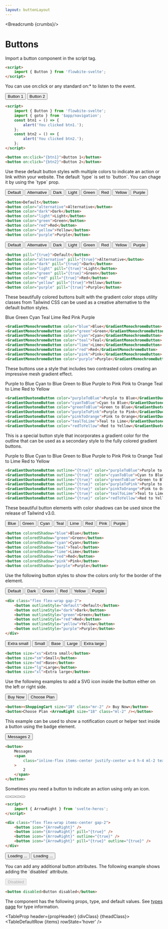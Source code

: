 ```yaml
---
layout: buttonLayout
---
```


<script>
  import Htwo from '../utils/Htwo.svelte'
  import ExampleDiv from '../utils/ExampleDiv.svelte'
  import TableProp from '../utils/TableProp.svelte'
  import TableDefaultRow from '../utils/TableDefaultRow.svelte'
  import { Button, GradientMonochromeButton, GradientDuotoneButton, Spinner, Breadcrumb } from '$lib/index';
  import { ArrowRight, Bell, ShoppingCart, ChevronRight } from "svelte-heros";
  import BrandFacebook from '../utils/icons/Facebook.svelte'
  import { goto }from '$app/navigation';
  import componentProps from '../props/Button.json'

  const btn1 = ()=>{
    alert('You clicked btn1.')
  }
  const btn2 = ()=>{
    alert ('You clicked btn2.')
  }

  // Props table
  let items = componentProps.props
  let propHeader = ['Name', 'Type', 'Default']
 let divClass='w-full relative overflow-x-auto shadow-md sm:rounded-lg py-4'
let theadClass ='text-xs text-gray-700 uppercase bg-gray-50 dark:bg-gray-700 dark:text-white'
  
  let crumbs = [
    {
      label:'Home',
      href:'/'
    },
    {
      label:'Buttons',
      href:'/buttons/'
    }
  ]
</script>

<Breadcrumb {crumbs}/>

<h1 class="text-3xl w-full dark:text-white py-8">Buttons</h1>

<p>Import a button component in the script tag.</p>

```html
<script>
	import { Button } from 'flowbite-svelte';
</script>
```

<Htwo label="Handlers" />

<p>You can use on:click or any standard on:* to listen to the event.</p>

<ExampleDiv class="flex flex-wrap items-center gap-2">
<Button on:click={btn1}>Button 1</Button>
<Button on:click={btn2}>Button 2</Button>
</ExampleDiv>

```html
<script>
	import { Button } from 'flowbite-svelte';
	import { goto } from '$app/navigation';
	const btn1 = () => {
		alert('You clicked btn1.');
	};
	const btn2 = () => {
		alert('You clicked btn2.');
	};
</script>

<button on:click="{btn1}">Button 1</button>
<button on:click="{btn2}">Button 2</button>
```

<Htwo label="Default button" />

<p>Use these default button styles with multiple colors to indicate an action or link within your website. The default `type` is set to `button`. You can chage it by using the `type` prop.</p>

<ExampleDiv class="flex flex-wrap gap-2">
<Button>Default</Button>
<Button color="alternative">Alternative</Button>
<Button color="dark">Dark</Button>
<Button color="light">Light</Button>
<Button color="green">Green</Button>
<Button color="red">Red</Button>
<Button color="yellow">Yellow</Button>
<Button color="purple">Purple</Button>
</ExampleDiv>

```html
<button>Default</button>
<button color="alternative">Alternative</button>
<button color="dark">Dark</button>
<button color="light">Light</button>
<button color="green">Green</button>
<button color="red">Red</button>
<button color="yellow">Yellow</button>
<button color="purple">Purple</button>
```

<Htwo label="Button pills" />

<ExampleDiv class="flex flex-wrap gap-2">
  <Button pill={true}>Default</Button>
  <Button color="alternative" pill={true}>Alternative</Button>
  <Button color="dark" pill={true}>Dark</Button>
  <Button color="light" pill={true}>Light</Button>
  <Button color="green" pill={true}>Green</Button>
  <Button color="red" pill={true}>Red</Button>
  <Button color="yellow" pill={true}>Yellow</Button>
  <Button color="purple" pill={true}>Purple</Button>
</ExampleDiv>

```html
<button pill="{true}">Default</button>
<button color="alternative" pill="{true}">Alternative</button>
<button color="dark" pill="{true}">Dark</button>
<button color="light" pill="{true}">Light</button>
<button color="green" pill="{true}">Green</button>
<button color="red" pill="{true}">Red</button>
<button color="yellow" pill="{true}">Yellow</button>
<button color="purple" pill="{true}">Purple</button>
```

<Htwo label="Gradient monochrome" />

<p>These beautifully colored buttons built with the gradient color stops utility classes from Tailwind CSS can be used as a creative alternative to the default button styles.</p>

<ExampleDiv class="flex flex-wrap gap-2">
  <GradientMonochromeButton color="blue">Blue</GradientMonochromeButton>
  <GradientMonochromeButton color="green">Green</GradientMonochromeButton>
  <GradientMonochromeButton color="cyan">Cyan</GradientMonochromeButton>
  <GradientMonochromeButton color="teal">Teal</GradientMonochromeButton>
  <GradientMonochromeButton color="lime">Lime</GradientMonochromeButton>
  <GradientMonochromeButton color="red">Red</GradientMonochromeButton>
  <GradientMonochromeButton color="pink">Pink</GradientMonochromeButton>
  <GradientMonochromeButton color="purple">Purple</GradientMonochromeButton>
</ExampleDiv>

```html
<GradientMonochromeButton color="blue">Blue</GradientMonochromeButton>
<GradientMonochromeButton color="green">Green</GradientMonochromeButton>
<GradientMonochromeButton color="cyan">Cyan</GradientMonochromeButton>
<GradientMonochromeButton color="teal">Teal</GradientMonochromeButton>
<GradientMonochromeButton color="lime">Lime</GradientMonochromeButton>
<GradientMonochromeButton color="red">Red</GradientMonochromeButton>
<GradientMonochromeButton color="pink">Pink</GradientMonochromeButton>
<GradientMonochromeButton color="purple">Purple</GradientMonochromeButton>
```

<Htwo label="Gradient duotone" />

<p>These buttons use a style that includes two contrasted colors creating an impressive mesh gradient effect.</p>

<ExampleDiv class="flex flex-wrap items-center gap-2">
  <GradientDuotoneButton color="purpleToBlue">Purple to Blue</GradientDuotoneButton>
  <GradientDuotoneButton color="cyanToBlue">Cyan to Blue</GradientDuotoneButton>
  <GradientDuotoneButton color="greenToBlue">Green to Blue</GradientDuotoneButton>
  <GradientDuotoneButton color="purpleToPink">Purple to Pink</GradientDuotoneButton>
  <GradientDuotoneButton color="pinkToOrange">Pink to Orange</GradientDuotoneButton>
  <GradientDuotoneButton color="tealToLime">Teal to Lime</GradientDuotoneButton>
  <GradientDuotoneButton color="redToYellow">Red to Yellow</GradientDuotoneButton>
</ExampleDiv>

```html
<GradientDuotoneButton color="purpleToBlue">Purple to Blue</GradientDuotoneButton>
<GradientDuotoneButton color="cyanToBlue">Cyan to Blue</GradientDuotoneButton>
<GradientDuotoneButton color="greenToBlue">Green to Blue</GradientDuotoneButton>
<GradientDuotoneButton color="purpleToPink">Purple to Pink</GradientDuotoneButton>
<GradientDuotoneButton color="pinkToOrange">Pink to Orange</GradientDuotoneButton>
<GradientDuotoneButton color="tealToLime">Teal to Lime</GradientDuotoneButton>
<GradientDuotoneButton color="redToYellow">Red to Yellow</GradientDuotoneButton>
```

<Htwo label="Gradient outline" />

<p>This is a special button style that incorporates a gradient color for the outline that can be used as a secondary style to the fully colored gradient buttons.</p>

<ExampleDiv class="flex flex-wrap items-center gap-2">
  <GradientDuotoneButton outline={true} color="purpleToBlue">Purple to Blue</GradientDuotoneButton>
  <GradientDuotoneButton outline={true} color="cyanToBlue">Cyan to Blue</GradientDuotoneButton>
  <GradientDuotoneButton outline={true} color="greenToBlue">Green to Blue</GradientDuotoneButton>
  <GradientDuotoneButton outline={true} color="purpleToPink">Purple to Pink</GradientDuotoneButton>
  <GradientDuotoneButton outline={true} color="pinkToOrange">Pink to Orange</GradientDuotoneButton>
  <GradientDuotoneButton outline={true} color="tealToLime">Teal to Lime</GradientDuotoneButton>
  <GradientDuotoneButton outline={true} color="redToYellow">Red to Yellow</GradientDuotoneButton>
</ExampleDiv>

```html
<GradientDuotoneButton outline="{true}" color="purpleToBlue">Purple to Blue</GradientDuotoneButton>
<GradientDuotoneButton outline="{true}" color="cyanToBlue">Cyan to Blue</GradientDuotoneButton>
<GradientDuotoneButton outline="{true}" color="greenToBlue">Green to Blue</GradientDuotoneButton>
<GradientDuotoneButton outline="{true}" color="purpleToPink">Purple to Pink</GradientDuotoneButton>
<GradientDuotoneButton outline="{true}" color="pinkToOrange">Pink to Orange</GradientDuotoneButton>
<GradientDuotoneButton outline="{true}" color="tealToLime">Teal to Lime</GradientDuotoneButton>
<GradientDuotoneButton outline="{true}" color="redToYellow">Red to Yellow</GradientDuotoneButton>
```

<Htwo label="Colored shadows" />

<p>These beautiful button elements with color shadows can be used since the release of Tailwind v3.0.</p>

<ExampleDiv class="flex flex-wrap items-center gap-2">
  <Button coloredShadow="blue">Blue</Button>
  <Button coloredShadow="green">Green</Button>
  <Button coloredShadow="cyan">Cyan</Button>
  <Button coloredShadow="teal">Teal</Button>
  <Button coloredShadow="lime">Lime</Button>
  <Button coloredShadow="red">Red</Button>
  <Button coloredShadow="pink">Pink</Button>
  <Button coloredShadow="purple">Purple</Button>
</ExampleDiv>

```html
<button coloredShadow="blue">Blue</button>
<button coloredShadow="green">Green</button>
<button coloredShadow="cyan">Cyan</button>
<button coloredShadow="teal">Teal</button>
<button coloredShadow="lime">Lime</button>
<button coloredShadow="red">Red</button>
<button coloredShadow="pink">Pink</button>
<button coloredShadow="purple">Purple</button>
```

<Htwo label="Outline buttons" />

<p>Use the following button styles to show the colors only for the border of the element.</p>

<ExampleDiv>
<div class="flex flex-wrap gap-2">
  <Button outlineStyle="default">Default</Button>
  <Button outlineStyle="dark">Dark</Button>
  <Button outlineStyle="green">Green</Button>
  <Button outlineStyle="red">Red</Button>
  <Button outlineStyle="yellow">Yellow</Button>
  <Button outlineStyle="purple">Purple</Button>
</div>
</ExampleDiv>

```html
<div class="flex flex-wrap gap-2">
	<button outlineStyle="default">Default</button>
	<button outlineStyle="dark">Dark</button>
	<button outlineStyle="green">Green</button>
	<button outlineStyle="red">Red</button>
	<button outlineStyle="yellow">Yellow</button>
	<button outlineStyle="purple">Purple</button>
</div>
```

<Htwo label="Button sizes" />

<ExampleDiv class="flex flex-wrap items-center gap-2">
  <Button size="xs">Extra small</Button>
  <Button size="sm">Small</Button>
  <Button size="md">Base</Button>
  <Button size="lg">Large</Button>
  <Button size="xl">Extra large</Button>
</ExampleDiv>

```html
<button size="xs">Extra small</button>
<button size="sm">Small</button>
<button size="md">Base</button>
<button size="lg">Large</button>
<button size="xl">Extra large</button>
```

<Htwo label="Buttons with icon" />

<p>Use the following examples to add a SVG icon inside the button either on the left or right side.</p>

<ExampleDiv class="flex flex-wrap items-center gap-2">
<Button>
  <ShoppingCart size="18" class="mr-2"/> Buy Now
</Button>
<Button>
  Choose Plan <ArrowRight size="18" class="ml-2" />
</Button>
</ExampleDiv>

```html
<button><ShoppingCart size="18" class="mr-2" /> Buy Now</button>
<button>Choose Plan <ArrowRight size="18" class="ml-2" /></button>
```

<Htwo label="Button with label" />

<p>This example can be used to show a notification count or helper text inside a button using the badge element.</p>

<ExampleDiv class="flex flex-wrap items-center gap-2">
<Button>
  Messages
  <span class="inline-flex items-center justify-center w-4 h-4 ml-2 text-xs font-semibold text-blue-800 bg-blue-200 rounded-full">
    2
  </span>
</Button>
</ExampleDiv>

```html
<button>
	Messages
	<span
		class="inline-flex items-center justify-center w-4 h-4 ml-2 text-xs font-semibold text-blue-800 bg-blue-200 rounded-full"
	>
		2
	</span>
</button>
```

<Htwo label="Icon buttons" />

<p>Sometimes you need a button to indicate an action using only an icon.</p>

<ExampleDiv>
<div class="flex flex-wrap items-center gap-2">
<Button icon={ArrowRight} />
<Button icon={ArrowRight} pill={true} />
<Button icon={ArrowRight} outline={true} />
<Button icon={ArrowRight} pill={true} outline={true} />
</div>
</ExampleDiv>

```html
<script>
	import { ArrowRight } from 'svelte-heros';
</script>

<div class="flex flex-wrap items-center gap-2">
	<button icon="{ArrowRight}" />
	<button icon="{ArrowRight}" pill="{true}" />
	<button icon="{ArrowRight}" outline="{true}" />
	<button icon="{ArrowRight}" pill="{true}" outline="{true}" />
</div>
```

<Htwo label="Loader" />

<ExampleDiv>
<div class="flex flex-wrap items-center gap-2">
<Button>
  <Spinner class="mr-3" size="4" />
  Loading ...
</Button>
<Button outlineStyle="white">
  <Spinner class="mr-3" size="4" />
  Loading ...
</Button>
</div>
</ExampleDiv>

<Htwo label="Disabled" />

<p>You can add any additional button attributes. The following example shows adding the `disabled` attribute.</p>

<ExampleDiv>
<Button disabled >Disabled</Button>
</ExampleDiv>

```html
<button disabled>Button disabled</button>
```

<Htwo label="Props" />

<p>The component has the following props, type, and default values. See <a href="/pages/types">types 
 page</a> for type information.</p>

<TableProp header={propHeader} {divClass} {theadClass}>
<TableDefaultRow {items} rowState='hover' />
</TableProp>
